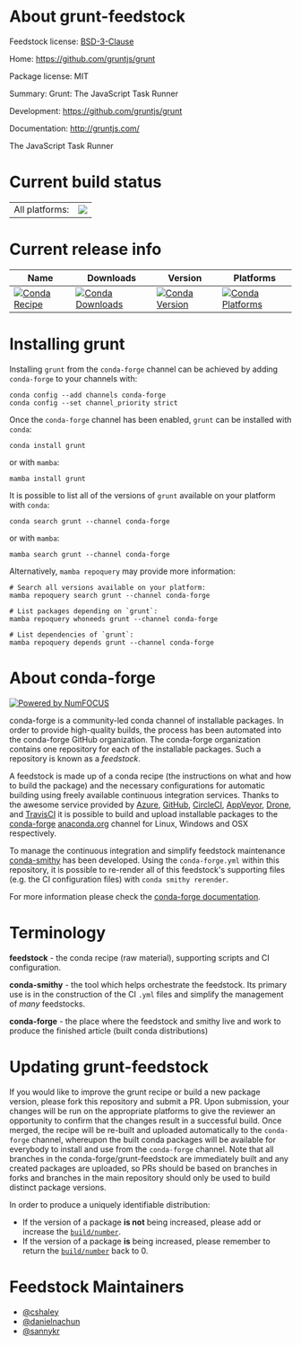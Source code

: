 About grunt-feedstock
=====================

Feedstock license: [BSD-3-Clause](https://github.com/conda-forge/grunt-feedstock/blob/main/LICENSE.txt)

Home: https://github.com/gruntjs/grunt

Package license: MIT

Summary: Grunt: The JavaScript Task Runner 

Development: https://github.com/gruntjs/grunt

Documentation: http://gruntjs.com/

The JavaScript Task Runner


Current build status
====================


<table><tr><td>All platforms:</td>
    <td>
      <a href="https://dev.azure.com/conda-forge/feedstock-builds/_build/latest?definitionId=2976&branchName=main">
        <img src="https://dev.azure.com/conda-forge/feedstock-builds/_apis/build/status/grunt-feedstock?branchName=main">
      </a>
    </td>
  </tr>
</table>

Current release info
====================

| Name | Downloads | Version | Platforms |
| --- | --- | --- | --- |
| [![Conda Recipe](https://img.shields.io/badge/recipe-grunt-green.svg)](https://anaconda.org/conda-forge/grunt) | [![Conda Downloads](https://img.shields.io/conda/dn/conda-forge/grunt.svg)](https://anaconda.org/conda-forge/grunt) | [![Conda Version](https://img.shields.io/conda/vn/conda-forge/grunt.svg)](https://anaconda.org/conda-forge/grunt) | [![Conda Platforms](https://img.shields.io/conda/pn/conda-forge/grunt.svg)](https://anaconda.org/conda-forge/grunt) |

Installing grunt
================

Installing `grunt` from the `conda-forge` channel can be achieved by adding `conda-forge` to your channels with:

```
conda config --add channels conda-forge
conda config --set channel_priority strict
```

Once the `conda-forge` channel has been enabled, `grunt` can be installed with `conda`:

```
conda install grunt
```

or with `mamba`:

```
mamba install grunt
```

It is possible to list all of the versions of `grunt` available on your platform with `conda`:

```
conda search grunt --channel conda-forge
```

or with `mamba`:

```
mamba search grunt --channel conda-forge
```

Alternatively, `mamba repoquery` may provide more information:

```
# Search all versions available on your platform:
mamba repoquery search grunt --channel conda-forge

# List packages depending on `grunt`:
mamba repoquery whoneeds grunt --channel conda-forge

# List dependencies of `grunt`:
mamba repoquery depends grunt --channel conda-forge
```


About conda-forge
=================

[![Powered by
NumFOCUS](https://img.shields.io/badge/powered%20by-NumFOCUS-orange.svg?style=flat&colorA=E1523D&colorB=007D8A)](https://numfocus.org)

conda-forge is a community-led conda channel of installable packages.
In order to provide high-quality builds, the process has been automated into the
conda-forge GitHub organization. The conda-forge organization contains one repository
for each of the installable packages. Such a repository is known as a *feedstock*.

A feedstock is made up of a conda recipe (the instructions on what and how to build
the package) and the necessary configurations for automatic building using freely
available continuous integration services. Thanks to the awesome service provided by
[Azure](https://azure.microsoft.com/en-us/services/devops/), [GitHub](https://github.com/),
[CircleCI](https://circleci.com/), [AppVeyor](https://www.appveyor.com/),
[Drone](https://cloud.drone.io/welcome), and [TravisCI](https://travis-ci.com/)
it is possible to build and upload installable packages to the
[conda-forge](https://anaconda.org/conda-forge) [anaconda.org](https://anaconda.org/)
channel for Linux, Windows and OSX respectively.

To manage the continuous integration and simplify feedstock maintenance
[conda-smithy](https://github.com/conda-forge/conda-smithy) has been developed.
Using the ``conda-forge.yml`` within this repository, it is possible to re-render all of
this feedstock's supporting files (e.g. the CI configuration files) with ``conda smithy rerender``.

For more information please check the [conda-forge documentation](https://conda-forge.org/docs/).

Terminology
===========

**feedstock** - the conda recipe (raw material), supporting scripts and CI configuration.

**conda-smithy** - the tool which helps orchestrate the feedstock.
                   Its primary use is in the construction of the CI ``.yml`` files
                   and simplify the management of *many* feedstocks.

**conda-forge** - the place where the feedstock and smithy live and work to
                  produce the finished article (built conda distributions)


Updating grunt-feedstock
========================

If you would like to improve the grunt recipe or build a new
package version, please fork this repository and submit a PR. Upon submission,
your changes will be run on the appropriate platforms to give the reviewer an
opportunity to confirm that the changes result in a successful build. Once
merged, the recipe will be re-built and uploaded automatically to the
`conda-forge` channel, whereupon the built conda packages will be available for
everybody to install and use from the `conda-forge` channel.
Note that all branches in the conda-forge/grunt-feedstock are
immediately built and any created packages are uploaded, so PRs should be based
on branches in forks and branches in the main repository should only be used to
build distinct package versions.

In order to produce a uniquely identifiable distribution:
 * If the version of a package **is not** being increased, please add or increase
   the [``build/number``](https://docs.conda.io/projects/conda-build/en/latest/resources/define-metadata.html#build-number-and-string).
 * If the version of a package **is** being increased, please remember to return
   the [``build/number``](https://docs.conda.io/projects/conda-build/en/latest/resources/define-metadata.html#build-number-and-string)
   back to 0.

Feedstock Maintainers
=====================

* [@cshaley](https://github.com/cshaley/)
* [@danielnachun](https://github.com/danielnachun/)
* [@sannykr](https://github.com/sannykr/)

